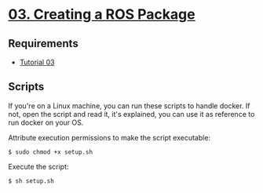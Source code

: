 # [03. Creating a ROS Package](https://wiki.ros.org/ROS/Tutorials/CreatingPackage)

## Requirements
- [Tutorial 03](../Tutorial%2002)

## Scripts
If you're on a Linux machine, you can run these scripts to handle docker. If not, open the script and read it, it's explained, you can use it as reference to run docker on your OS.

Attribute execution permissions to make the script executable:
```
$ sudo chmod +x setup.sh
```

Execute the script:
```
$ sh setup.sh
```